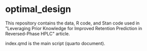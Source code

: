 # optimal_design

This repository contains the data, R code, and Stan code used in "Leveraging Prior Knowledge for Improved Retention Prediction in Reversed-Phase HPLC" article.

index.qmd is the main script (quarto document).

